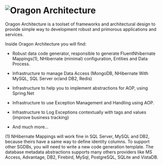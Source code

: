 ![Oragon Architecture][1]
===================

Oragon Architecture is a toolset of frameworks and architectural design to provide simple way to development robust and primorous applications and services.

Inside Oragon Architecture you will find:

 - Robust data code generator, responsible to generate FluentNhibernate Mappings(1), NHibernate (minimal) configuration, Entities and Data Process.
- Infrastructure to manage Data Access (MongoDB, NHibernate With MySQL, SQL Server or/and DB2, Redis)
- Infrastructure to help you to implement abstractions for AOP, using Spring.Net
- Infrastructure to use Exception Management and Handling using AOP.
- Infrastructure to Log Exceptions contextually with tags and values (improve business tracking)
- And much more...

  [1]: http://luizcarlosfaria.net/wp-content/uploads/2014/03/OragonArchitecture.export.png

(1) NHibernate Mappings will work fine in SQL Server, MySQL and DB2, because theirs have a same way to define identity columns. To support other SGDBs, you will need to write a new code generation template. The database metadata abstractions supports many others providers like MS Access, Advantage, DB2, Firebird, MySql, PostgreSQL, SQLite and VistaDB.
